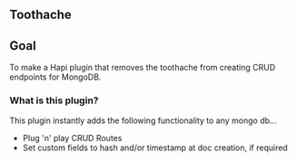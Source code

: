 Toothache
---------

## Goal 

To make a Hapi plugin that removes the toothache from creating CRUD endpoints for MongoDB.


### What is this plugin?

This plugin instantly adds the following functionality to any mongo db...

* Plug 'n' play CRUD Routes
* Set custom fields to hash and/or timestamp at doc creation, if required
